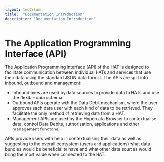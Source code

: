 ```yaml
---
layout: twoColumn
title:  "Documentation Introduction"
description: "Documentation Introduction"
---
```


# The Application Programming Interface (API)

The Application Programming Interface (API) of the HAT is designed to facilitate communication between individual HATs and services that use their data using the standard JSON data format. The APIs are split into inbound, outbound and management:

* Inbound ones are used by data sources to provide data to HATs and use the flexible data schema.
* Outbound APIs operate with the Data Debit mechanism, where the user approves each data user with each kind of data to be retrieved. They facilitate the only method of retrieving data from a HAT.
* Management APIs are used by the Hyperdata Browser to contextualise data, control Data Debits, authorisation, applications and other management functons.

APIs provide users with help in contextualising their data as well as suggesting to the overall ecosystem (users and applications) what data bundles would be beneficial to have and what other data sources would bring the most value when connected to the HAT.

